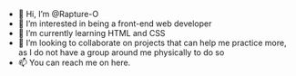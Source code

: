- 👋 Hi, I’m @Rapture-O
- 👀 I’m interested in being a front-end web developer
- 🌱 I’m currently learning HTML and CSS
- 💞️ I’m looking to collaborate on projects that can help me practice more, as I do not have a group around me physically to do so
- 📫 You can reach me on here.

<!---
Rapture-O/Rapture-O is a ✨ special ✨ repository because its `README.md` (this file) appears on your GitHub profile.
You can click the Preview link to take a look at your changes.
--->
